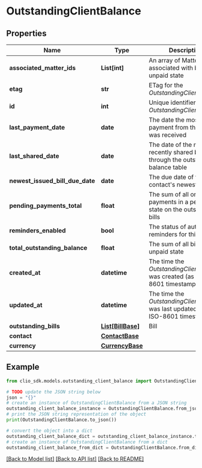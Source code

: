 # OutstandingClientBalance


## Properties

Name | Type | Description | Notes
------------ | ------------- | ------------- | -------------
**associated_matter_ids** | **List[int]** | An array of Matter IDs associated with bills in the unpaid state | [optional] 
**etag** | **str** | ETag for the *OutstandingClientBalance* | [optional] 
**id** | **int** | Unique identifier for the *OutstandingClientBalance* | [optional] 
**last_payment_date** | **date** | The date the most recent payment from the contact was received | [optional] 
**last_shared_date** | **date** | The date of the most recently shared bills through the outstanding balance table | [optional] 
**newest_issued_bill_due_date** | **date** | The due date of the contact&#39;s newest bill | [optional] 
**pending_payments_total** | **float** | The sum of all online payments in a pending state on the outstanding bills | [optional] 
**reminders_enabled** | **bool** | The status of automated reminders for this client | [optional] 
**total_outstanding_balance** | **float** | The sum of all bills in the unpaid state | [optional] 
**created_at** | **datetime** | The time the *OutstandingClientBalance* was created (as a ISO-8601 timestamp) | [optional] 
**updated_at** | **datetime** | The time the *OutstandingClientBalance* was last updated (as a ISO-8601 timestamp) | [optional] 
**outstanding_bills** | [**List[BillBase]**](BillBase.md) | Bill | [optional] 
**contact** | [**ContactBase**](ContactBase.md) |  | [optional] 
**currency** | [**CurrencyBase**](CurrencyBase.md) |  | [optional] 

## Example

```python
from clio_sdk.models.outstanding_client_balance import OutstandingClientBalance

# TODO update the JSON string below
json = "{}"
# create an instance of OutstandingClientBalance from a JSON string
outstanding_client_balance_instance = OutstandingClientBalance.from_json(json)
# print the JSON string representation of the object
print(OutstandingClientBalance.to_json())

# convert the object into a dict
outstanding_client_balance_dict = outstanding_client_balance_instance.to_dict()
# create an instance of OutstandingClientBalance from a dict
outstanding_client_balance_from_dict = OutstandingClientBalance.from_dict(outstanding_client_balance_dict)
```
[[Back to Model list]](../README.md#documentation-for-models) [[Back to API list]](../README.md#documentation-for-api-endpoints) [[Back to README]](../README.md)



